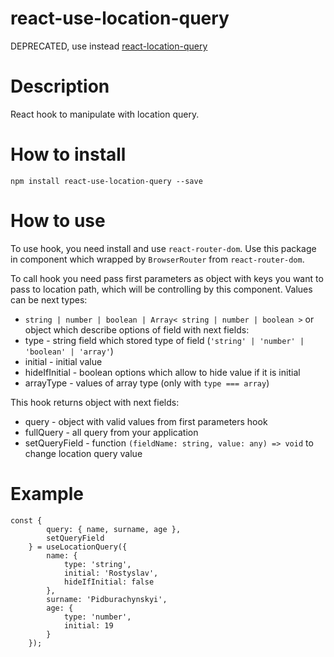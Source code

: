 # react-use-location-query

DEPRECATED, use instead [react-location-query](https://github.com/kitsoRik/react-location-query 'react-location-query')

# Description

React hook to manipulate with location query.

# How to install

`npm install react-use-location-query --save`

# How to use

To use hook, you need install and use `react-router-dom`. Use this package in component which wrapped by `BrowserRouter` from `react-router-dom`.

To call hook you need pass first parameters as object with keys you want to pass to location path, which will be controlling by this component. Values can be next types:

-   `string | number | boolean | Array< string | number | boolean >`
    or object which describe options of field with next fields:
-   type - string field which stored type of field (`'string' | 'number' | 'boolean' | 'array'`)
-   initial - initial value
-   hideIfInitial - boolean options which allow to hide value if it is initial
-   arrayType - values of array type (only with `type === array`)

This hook returns object with next fields:

-   query - object with valid values from first parameters hook
-   fullQuery - all query from your application
-   setQueryField - function `(fieldName: string, value: any) => void` to change location query value

# Example

    const {
    		query: { name, surname, age },
    		setQueryField
    	} = useLocationQuery({
    		name: {
    			type: 'string',
    			initial: 'Rostyslav',
    			hideIfInitial: false
    		},
    		surname: 'Pidburachynskyi',
    		age: {
    			type: 'number',
    			initial: 19
    		}
    	});

